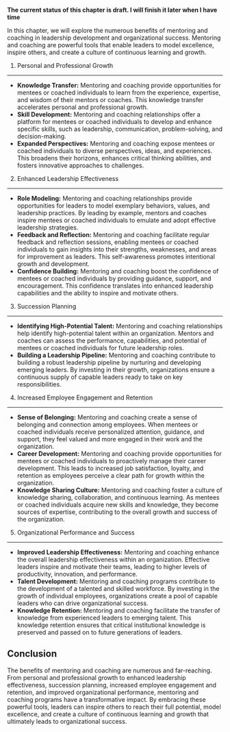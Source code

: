 **The current status of this chapter is draft. I will finish it later when I have time**

In this chapter, we will explore the numerous benefits of mentoring and coaching in leadership development and organizational success. Mentoring and coaching are powerful tools that enable leaders to model excellence, inspire others, and create a culture of continuous learning and growth.

1. Personal and Professional Growth
-----------------------------------

* **Knowledge Transfer:** Mentoring and coaching provide opportunities for mentees or coached individuals to learn from the experience, expertise, and wisdom of their mentors or coaches. This knowledge transfer accelerates personal and professional growth.
* **Skill Development:** Mentoring and coaching relationships offer a platform for mentees or coached individuals to develop and enhance specific skills, such as leadership, communication, problem-solving, and decision-making.
* **Expanded Perspectives:** Mentoring and coaching expose mentees or coached individuals to diverse perspectives, ideas, and experiences. This broadens their horizons, enhances critical thinking abilities, and fosters innovative approaches to challenges.

2. Enhanced Leadership Effectiveness
------------------------------------

* **Role Modeling:** Mentoring and coaching relationships provide opportunities for leaders to model exemplary behaviors, values, and leadership practices. By leading by example, mentors and coaches inspire mentees or coached individuals to emulate and adopt effective leadership strategies.
* **Feedback and Reflection:** Mentoring and coaching facilitate regular feedback and reflection sessions, enabling mentees or coached individuals to gain insights into their strengths, weaknesses, and areas for improvement as leaders. This self-awareness promotes intentional growth and development.
* **Confidence Building:** Mentoring and coaching boost the confidence of mentees or coached individuals by providing guidance, support, and encouragement. This confidence translates into enhanced leadership capabilities and the ability to inspire and motivate others.

3. Succession Planning
----------------------

* **Identifying High-Potential Talent:** Mentoring and coaching relationships help identify high-potential talent within an organization. Mentors and coaches can assess the performance, capabilities, and potential of mentees or coached individuals for future leadership roles.
* **Building a Leadership Pipeline:** Mentoring and coaching contribute to building a robust leadership pipeline by nurturing and developing emerging leaders. By investing in their growth, organizations ensure a continuous supply of capable leaders ready to take on key responsibilities.

4. Increased Employee Engagement and Retention
----------------------------------------------

* **Sense of Belonging:** Mentoring and coaching create a sense of belonging and connection among employees. When mentees or coached individuals receive personalized attention, guidance, and support, they feel valued and more engaged in their work and the organization.
* **Career Development:** Mentoring and coaching provide opportunities for mentees or coached individuals to proactively manage their career development. This leads to increased job satisfaction, loyalty, and retention as employees perceive a clear path for growth within the organization.
* **Knowledge Sharing Culture:** Mentoring and coaching foster a culture of knowledge sharing, collaboration, and continuous learning. As mentees or coached individuals acquire new skills and knowledge, they become sources of expertise, contributing to the overall growth and success of the organization.

5. Organizational Performance and Success
-----------------------------------------

* **Improved Leadership Effectiveness:** Mentoring and coaching enhance the overall leadership effectiveness within an organization. Effective leaders inspire and motivate their teams, leading to higher levels of productivity, innovation, and performance.
* **Talent Development:** Mentoring and coaching programs contribute to the development of a talented and skilled workforce. By investing in the growth of individual employees, organizations create a pool of capable leaders who can drive organizational success.
* **Knowledge Retention:** Mentoring and coaching facilitate the transfer of knowledge from experienced leaders to emerging talent. This knowledge retention ensures that critical institutional knowledge is preserved and passed on to future generations of leaders.

Conclusion
----------

The benefits of mentoring and coaching are numerous and far-reaching. From personal and professional growth to enhanced leadership effectiveness, succession planning, increased employee engagement and retention, and improved organizational performance, mentoring and coaching programs have a transformative impact. By embracing these powerful tools, leaders can inspire others to reach their full potential, model excellence, and create a culture of continuous learning and growth that ultimately leads to organizational success.
